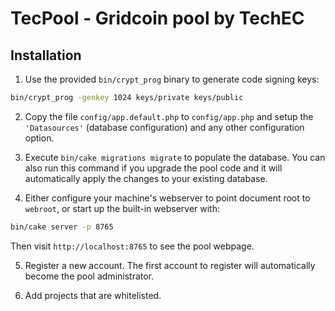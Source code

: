 # TecPool - Gridcoin pool by TechEC

## Installation

1. Use the provided `bin/crypt_prog` binary to generate code signing keys:

```bash
bin/crypt_prog -genkey 1024 keys/private keys/public
```

2. Copy the file `config/app.default.php` to `config/app.php` and setup the `'Datasources'` (database
configuration) and any other configuration option.

3. Execute `bin/cake migrations migrate` to populate the database. You can also run this command if you
upgrade the pool code and it will automatically apply the changes to your existing database.

4. Either configure your machine's webserver to point document root to `webroot`, or start up the
built-in webserver with:

```bash
bin/cake server -p 8765
```

Then visit `http://localhost:8765` to see the pool webpage.

5. Register a new account. The first account to register will automatically become the pool
administrator.

6. Add projects that are whitelisted.
